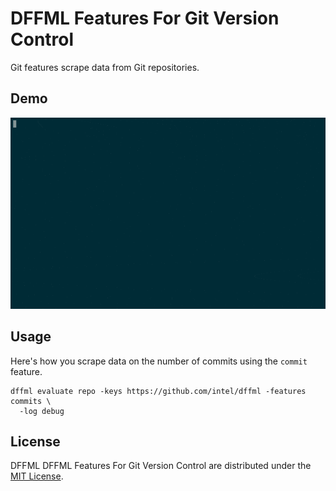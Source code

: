 # DFFML Features For Git Version Control

Git features scrape data from Git repositories.

## Demo

![Demo](https://github.com/intel/dffml/raw/master/docs/images/commits_demo.gif)

## Usage

Here's how you scrape data on the number of commits using the `commit` feature.

```console
dffml evaluate repo -keys https://github.com/intel/dffml -features commits \
  -log debug
```

## License

DFFML DFFML Features For Git Version Control are distributed under the
[MIT License](LICENSE).
